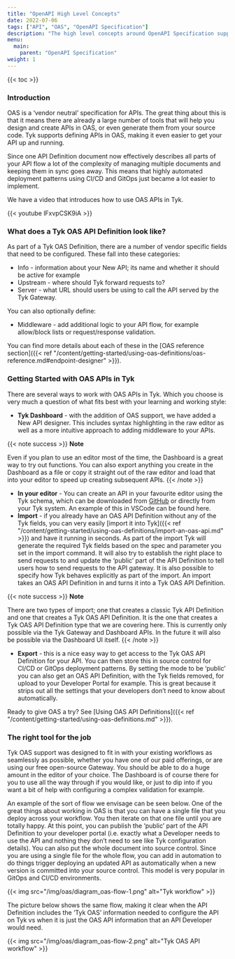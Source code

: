 ```yaml
---
title: "OpenAPI High Level Concepts"
date: 2022-07-06
tags: ["API", "OAS", "OpenAPI Specification"]
description: "The high level concepts around OpenAPI Specification support in Tyk"
menu:
  main:
    parent: "OpenAPI Specification"
weight: 1
---
```


{{< toc >}}

### Introduction

OAS is a ‘vendor neutral’ specification for APIs. The great thing about this is that it means there are already a large number of tools that will help you design and create APIs in OAS, or even generate them from your source code. Tyk supports defining APIs in OAS, making it even easier to get your API up and running. 

Since one API Definition document now effectively describes all parts of your API flow a lot of the complexity of managing multiple documents and keeping them in sync goes away. This means that highly automated deployment patterns using CI/CD and GitOps just became a lot easier to implement.

We have a video that introduces how to use OAS APIs in Tyk.

{{< youtube lFxvpCSK9iA >}}

### What does a Tyk OAS API Definition look like?

As part of a Tyk OAS Definition, there are a number of vendor specific fields that need to be configured. These fall into these categories:

- Info - information about your New API; its name and whether it should be active for example
- Upstream - where should Tyk forward requests to?
- Server - what URL should users be using to call the API served by the Tyk Gateway.

You can also optionally define:

- Middleware - add additional logic to your API flow, for example allow/block lists or request/response validation.

You can find more details about each of these in the [OAS reference section]({{< ref "/content/getting-started/using-oas-definitions/oas-reference.md#endpoint-designer" >}}).

### Getting Started with OAS APIs in Tyk

There are several ways to work with OAS APIs in Tyk. Which you choose is very much a question of what fits best with your learning and working style:

- **Tyk Dashboard** - with the addition of OAS support, we have added a New API designer. This includes syntax highlighting in the raw editor as well as a more intuitive approach to adding middleware to your APIs.

{{< note success >}}
**Note**  

Even if you plan to use an editor most of the time, the Dashboard is a great way to try out functions. You can also export anything you create in the Dashboard as a file or copy it straight out of the raw editor and load that into your editor to speed up creating subsequent APIs.
{{< /note >}}

- **In your editor** - You can create an API in your favourite editor using the Tyk schema, which can be downloaded from [GitHub](https://github.com/TykTechnologies/tyk-schemas/blob/main/JSON/draft-04/schema_apidefoas.json) or directly from your Tyk system.  An example of this in VSCode can be found here.
- **Import** - if you already have an OAS API Definition without any of the Tyk fields, you can very easily [import it into Tyk]({{< ref "/content/getting-started/using-oas-definitions/import-an-oas-api.md" >}}) and have it running in seconds. As part of the import Tyk will generate the required Tyk fields based on the spec and parameter you set in the import command. It will also try to establish the right place to send requests to and update the ‘public’ part of the API Definition to tell users how to send requests to the API gateway. It is also possible to specify how Tyk behaves explicitly as part of the import. An import takes an OAS API Definition in and turns it into a Tyk OAS API Definition.

{{< note success >}}
**Note**  

There are two types of import; one that creates a classic Tyk API Definition and one that creates a Tyk OAS API Definition. It is the one that creates a Tyk OAS API Definition type that we are covering here. This is currently only possible via the Tyk Gateway and Dashboard APIs. In the future it will also be possible via the Dashboard UI itself.
{{< /note >}}

- **Export** - this is a nice easy way to get access to the Tyk OAS API Definition for your API. You can then store this in source control for CI/CD or GitOps deployment patterns. By setting the mode to be ‘public’ you can also get an OAS API Definition, with the Tyk fields removed, for upload to your Developer Portal for example. This is great because it strips out all the settings that your developers don’t need to know about automatically.

Ready to give OAS a try? See [Using OAS API Definitions]({{< ref "/content/getting-started/using-oas-definitions.md" >}}).

### The right tool for the job

Tyk OAS support was designed to fit in with your existing workflows as seamlessly as possible, whether you have one of our paid offerings, or are using our free open-source Gateway. You should be able to do a huge amount in the editor of your choice. The Dashboard is of course there for you to use all the way through if you would like, or just to dip into if you want a bit of help with configuring a complex validation for example. 

An example of the sort of flow we envisage can be seen below. One of the great things about working in OAS is that you can have a single file that you deploy across your workflow. You then iterate on that one file until you are totally happy. At this point, you can publish the ‘public’ part of the API Definition to your developer portal (i.e. exactly what a Developer needs to use the API and nothing they don’t need to see like Tyk configuration details). You can also put the whole document into source control. Since you are using a single file for the whole flow, you can add in automation to do things trigger deploying an updated API as automatically when a new version is committed into your source control. This model is very popular in GitOps and CI/CD environments.

{{< img src="/img/oas/diagram_oas-flow-1.png" alt="Tyk workflow" >}}

The picture below shows the same flow, making it clear when the API Definition includes the ‘Tyk OAS’ information needed to configure the API on Tyk vs when it is just the OAS API information that an API Developer would need.

{{< img src="/img/oas/diagram_oas-flow-2.png" alt="Tyk OAS API workflow" >}}
